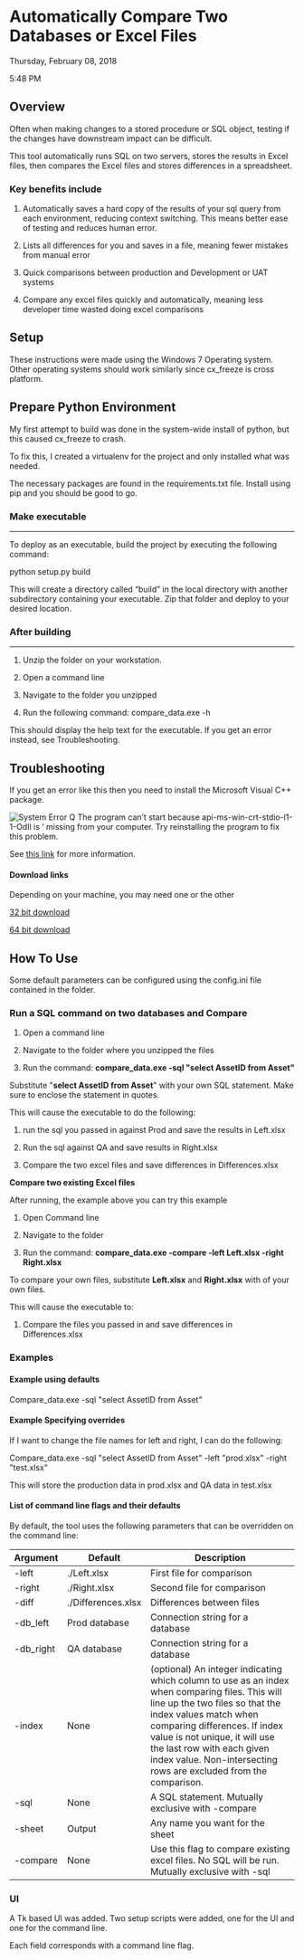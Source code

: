 # Automatically Compare Two Databases or Excel Files 

Thursday, February 08, 2018

5:48 PM

## Overview 

Often when making changes to a stored procedure or SQL object, testing if the changes have downstream impact can be difficult.



This tool automatically runs SQL on two servers, stores the results in Excel files, then compares the Excel files and stores differences in a spreadsheet.



### Key benefits include

1.  Automatically saves a hard copy of the results of your sql query from each environment, reducing context switching. This means better ease of testing and reduces human error.

1.  Lists all differences for you and saves in a file, meaning fewer mistakes from manual error

1.  Quick comparisons between production and Development or UAT systems

2.  Compare any excel files quickly and automatically, meaning less developer time wasted doing excel comparisons


## Setup

These instructions were made using the Windows 7 Operating system. Other operating systems should work similarly since cx\_freeze is cross platform.

Prepare Python Environment
--------------------------

My first attempt to build was done in the system-wide install of python, but this caused cx\_freeze to crash.

To fix this, I created a virtualenv for the project and only installed what was needed.

The necessary packages are found in the requirements.txt file. Install using pip and you should be good to go.

### Make executable
---------------

To deploy as an executable, build the project by executing the following command:

python setup.py build

This will create a directory called “build” in the local directory with another subdirectory containing your executable. Zip that folder and deploy to your desired location.

### After building
--------------

1.  Unzip the folder on your workstation.

1.  Open a command line

2.  Navigate to the folder you unzipped

1.  Run the following command: compare\_data.exe -h

This should display the help text for the executable. If you get an error instead, see Troubleshooting.



## Troubleshooting

If you get an error like this then you need to install the Microsoft Visual C++ package.

![System Error
Q The program can’t start because api-ms-win-crt-stdio-l1-1-OdIl is
‘ missing from your computer. Try reinstalling the program to fix this
problem.](https://i.imgur.com/eTgqVN4.png)


See [this link](http://www.thewindowsclub.com/api-ms-win-crt-runtime-l1-1-0-dll-is-missing) for more information.



#### Download links

Depending on your machine, you may need one or the other

[32 bit download](http://www.microsoft.com/en-gb/download/details.aspx?id=5555)

[64 bit download](http://www.microsoft.com/en-us/download/details.aspx?id=14632)



## How To Use

Some default parameters can be configured using the config.ini file contained in the folder.



### Run a SQL command on two databases and Compare



1.  Open a command line

1.  Navigate to the folder where you unzipped the files

1.  Run the command: **compare\_data.exe -sql "select AssetID from Asset"**

Substitute "**select AssetID from Asset**" with your own SQL statement. Make sure to enclose the statement in quotes.



This will cause the executable to do the following:

1.  run the sql you passed in against Prod and save the results in Left.xlsx

1.  Run the sql against QA and save results in Right.xlsx

1.  Compare the two excel files and save differences in Differences.xlsx





**Compare two existing Excel files**

After running, the example above you can try this example



1.  Open Command line

1.  Navigate to the folder

2.  Run the command: **compare\_data.exe -compare -left Left.xlsx -right Right.xlsx**



To compare your own files, substitute **Left.xlsx** and **Right.xlsx** with of your own files.



This will cause the executable to:

1.  Compare the files you passed in and save differences in Differences.xlsx


### Examples

#### Example using defaults

Compare\_data.exe -sql "select AssetID from Asset"


#### Example Specifying overrides

If I want to change the file names for left and right, I can do the following:


Compare\_data.exe -sql "select AssetID from Asset" -left "prod.xlsx" -right "test.xlsx"


This will store the production data in prod.xlsx and QA data in test.xlsx


#### List of command line flags and their defaults

By default, the tool uses the following parameters that can be overridden on the command line:

| Argument | Default | Description |
|-----------|--------------------|------------------------------------------------------------------------------------------------------------------------------------------------------------------------------------------------------------------------------------------------------------------------------------------------------------------------------------------|
| -left | ./Left.xlsx | First file for comparison |
| -right | ./Right.xlsx | Second file for comparison |
| -diff | ./Differences.xlsx | Differences between files |
| -db_left | Prod database | Connection string for a database |
| -db_right | QA database | Connection string for a database |
| -index | None | (optional) An integer indicating   which column to use as an index when comparing files.  This will line up the two files so that the   index values match when comparing differences.  If index value is not unique, it will use   the last row with each given index value.    Non-intersecting rows are excluded from the comparison. |
| -sql | None | A SQL statement.  Mutually exclusive with -compare  |
| -sheet | Output | Any name you want for the sheet |
| -compare | None | Use this flag to compare existing   excel files.  No SQL will be run.  Mutually exclusive with -sql |


### UI

A Tk based UI was added.  Two setup scripts were added, one for the UI and one for the command line.

Each field corresponds with a command line flag.  